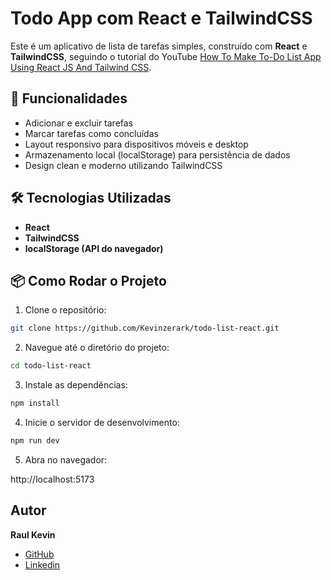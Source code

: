 # Todo App com React e TailwindCSS

Este é um aplicativo de lista de tarefas simples, construído com **React** e **TailwindCSS**, seguindo o tutorial do YouTube [How To Make To-Do List App Using React JS And Tailwind CSS](https://www.youtube.com/watch?v=WE8aYoGK0Ec).

## 🚀 Funcionalidades

- Adicionar e excluir tarefas
- Marcar tarefas como concluídas
- Layout responsivo para dispositivos móveis e desktop
- Armazenamento local (localStorage) para persistência de dados
- Design clean e moderno utilizando TailwindCSS

## 🛠️ Tecnologias Utilizadas

- **React**
- **TailwindCSS**
- **localStorage (API do navegador)**

## 📦 Como Rodar o Projeto

1. Clone o repositório:

```bash
git clone https://github.com/Kevinzerark/todo-list-react.git

```

2. Navegue até o diretório do projeto:

```bash
cd todo-list-react
```

3. Instale as dependências:

```bash
npm install
```

4. Inicie o servidor de desenvolvimento:

```bash
npm run dev
```

5. Abra no navegador:

http://localhost:5173

## Autor

**Raul Kevin** 
- [GitHub](https://github.com/Kevinzerark)
- [Linkedin](https://www.linkedin.com/in/kevin-cardoso-/)





